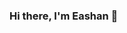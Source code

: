 ### Hi there, I'm Eashan 👋

<!--
**eashanroy7/eashanroy7** is a ✨ _special_ ✨ repository because its `README.md` (this file) appears on your GitHub profile.

Here are some ideas to get you started:

- 🔭 I’m currently working on a Cloud Native Web application leveraging REST APIs with Spring Boot, IaC with Terraform, CI/CD with GitHub Actions, and CloudWatch for Logging/metrics.
- 🌱 A little about me: I'm Eashan Roy, a Software Engineering Masters student at Northeastern University. I bring over 2.5 years of work experience in Cloud and DevOps at Infosys, where I specialized in AWS Cloud Services, infrastructure automation using Terraform, Azure DevOps CI/CD pipelines, New Relic for monitoring and alerting, and Python for scripting. I was recognized with the Rise Award for Engineering Excellence for spearheading a cost optimization initiative for cloud applications that saved the company 60,000 USD.
- 📫 How to reach me: eashanroy7@gmail.com
- 😄 Connect with me: https://www.linkedin.com/in/eashan-roy/
-->

